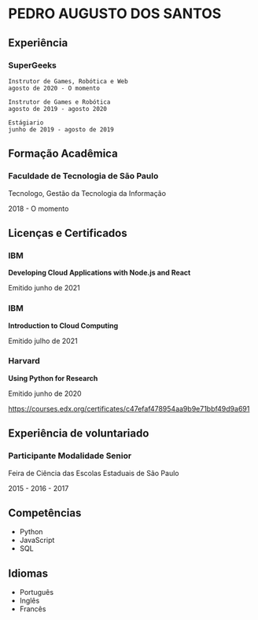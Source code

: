 # PEDRO AUGUSTO DOS SANTOS

## Experiência

### SuperGeeks

```
Instrutor de Games, Robótica e Web
agosto de 2020 - O momento
```

```
Instrutor de Games e Robótica
agosto de 2019 - agosto 2020
```

```
Estágiario
junho de 2019 - agosto de 2019
```

## Formação Acadêmica


### Faculdade de Tecnologia de São Paulo

Tecnologo, Gestão da Tecnologia da Informação

2018 - O momento


## Licenças e Certificados


### IBM

**Developing Cloud Applications with Node.js and React**

Emitido junho de 2021


### IBM

**Introduction to Cloud Computing**

Emitido julho de 2021


### Harvard

**Using Python for Research**

Emitido junho de 2020

https://courses.edx.org/certificates/c47efaf478954aa9b9e71bbf49d9a691


## Experiência de voluntariado


### Participante Modalidade Senior

Feira de Ciência das Escolas Estaduais de São Paulo

2015 - 2016 - 2017


## Competências

- Python
- JavaScript
- SQL

## Idiomas

- Português
- Inglês
- Francês
